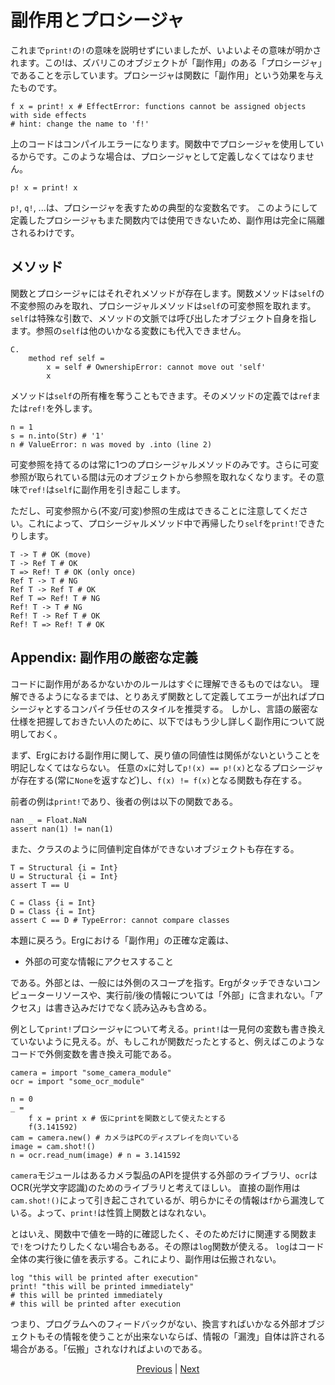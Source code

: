 # 副作用とプロシージャ

これまで`print!`の`!`の意味を説明せずにいましたが、いよいよその意味が明かされます。この!は、ズバリこのオブジェクトが「副作用」のある「プロシージャ」であることを示しています。プロシージャは関数に「副作用」という効果を与えたものです。

```erg
f x = print! x # EffectError: functions cannot be assigned objects with side effects
# hint: change the name to 'f!'
```

上のコードはコンパイルエラーになります。関数中でプロシージャを使用しているからです。このような場合は、プロシージャとして定義しなくてはなりません。

```erg
p! x = print! x
```

`p!`, `q!`, ...は、プロシージャを表すための典型的な変数名です。
このようにして定義したプロシージャもまた関数内では使用できないため、副作用は完全に隔離されるわけです。

## メソッド

関数とプロシージャにはそれぞれメソッドが存在します。関数メソッドは`self`の不変参照のみを取れ、プロシージャルメソッドは`self`の可変参照を取れます。
`self`は特殊な引数で、メソッドの文脈では呼び出したオブジェクト自身を指します。参照の`self`は他のいかなる変数にも代入できません。

```erg
C.
    method ref self =
        x = self # OwnershipError: cannot move out 'self'
        x
```

メソッドは`self`の所有権を奪うこともできます。そのメソッドの定義では`ref`または`ref!`を外します。

```erg
n = 1
s = n.into(Str) # '1'
n # ValueError: n was moved by .into (line 2)
```

可変参照を持てるのは常に1つのプロシージャルメソッドのみです。さらに可変参照が取られている間は元のオブジェクトから参照を取れなくなります。その意味で`ref!`は`self`に副作用を引き起こします。

ただし、可変参照から(不変/可変)参照の生成はできることに注意してください。これによって、プロシージャルメソッド中で再帰したり`self`を`print!`できたりします。

```erg
T -> T # OK (move)
T -> Ref T # OK
T => Ref! T # OK (only once)
Ref T -> T # NG
Ref T -> Ref T # OK
Ref T => Ref! T # NG
Ref! T -> T # NG
Ref! T -> Ref T # OK
Ref! T => Ref! T # OK
```

## Appendix: 副作用の厳密な定義

コードに副作用があるかないかのルールはすぐに理解できるものではない。
理解できるようになるまでは、とりあえず関数として定義してエラーが出ればプロシージャとするコンパイラ任せのスタイルを推奨する。
しかし、言語の厳密な仕様を把握しておきたい人のために、以下ではもう少し詳しく副作用について説明しておく。

まず、Ergにおける副作用に関して、戻り値の同値性は関係がないということを明記しなくてはならない。
任意の`x`に対して`p!(x) == p!(x)`となるプロシージャが存在する(常に`None`を返すなど)し、`f(x) != f(x)`となる関数も存在する。

前者の例は`print!`であり、後者の例は以下の関数である。

```erg
nan _ = Float.NaN
assert nan(1) != nan(1)
```

また、クラスのように同値判定自体ができないオブジェクトも存在する。

```erg
T = Structural {i = Int}
U = Structural {i = Int}
assert T == U

C = Class {i = Int}
D = Class {i = Int}
assert C == D # TypeError: cannot compare classes
```

本題に戻ろう。Ergにおける「副作用」の正確な定義は、

* 外部の可変な情報にアクセスすること

である。外部とは、一般には外側のスコープを指す。Ergがタッチできないコンピューターリソースや、実行前/後の情報については「外部」に含まれない。「アクセス」は書き込みだけでなく読み込みも含める。

例として`print!`プロシージャについて考える。`print!`は一見何の変数も書き換えていないように見える。が、もしこれが関数だったとすると、例えばこのようなコードで外側変数を書き換え可能である。

```erg
camera = import "some_camera_module"
ocr = import "some_ocr_module"

n = 0
_ =
    f x = print x # 仮にprintを関数として使えたとする
    f(3.141592)
cam = camera.new() # カメラはPCのディスプレイを向いている
image = cam.shot!()
n = ocr.read_num(image) # n = 3.141592
```

`camera`モジュールはあるカメラ製品のAPIを提供する外部のライブラリ、`ocr`はOCR(光学文字認識)のためのライブラリと考えてほしい。
直接の副作用は`cam.shot!()`によって引き起こされているが、明らかにその情報は`f`から漏洩している。よって、`print!`は性質上関数とはなれない。

とはいえ、関数中で値を一時的に確認したく、そのためだけに関連する関数まで`!`をつけたりしたくない場合もある。その際は`log`関数が使える。
`log`はコード全体の実行後に値を表示する。これにより、副作用は伝搬されない。

```erg
log "this will be printed after execution"
print! "this will be printed immediately"
# this will be printed immediately
# this will be printed after execution
```

つまり、プログラムへのフィードバックがない、換言すればいかなる外部オブジェクトもその情報を使うことが出来ないならば、情報の「漏洩」自体は許される場合がある。「伝搬」されなければよいのである。

<p align='center'>
    <a href='./06_operator.md'>Previous</a> | <a href='./08_procedure.md'>Next</a>
</p>
